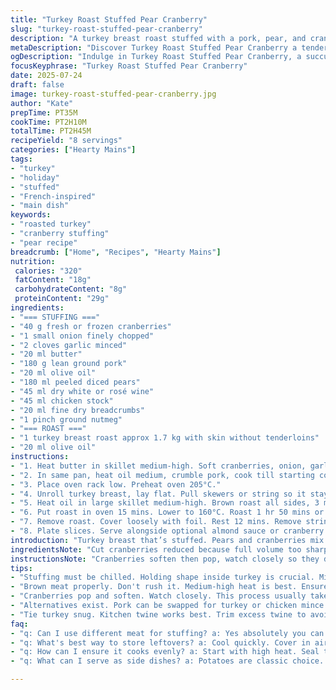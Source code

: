 ```yaml
---
title: "Turkey Roast Stuffed Pear Cranberry"
slug: "turkey-roast-stuffed-pear-cranberry"
description: "A turkey breast roast stuffed with a pork, pear, and cranberry filling. Canneberges or fresh cranberries burst soft. Garlic and onion cooked down in butter. Pork browned with olive oil, pears added. White wine and broth reduce almost dry. Breadcrumbs and nutmeg join. The turkey breast opened flat, stuffed, tied tight. Browned in oil then oven-roasted at higher heat, then lowered. Cook until 75°C inside. Rest, slice. Serve with almond sauce or cranberry crumble, white wine beans, or baker's potatoes. No nuts, eggs, or dairy in main stuffing, except butter and possible almond sauce on side."
metaDescription: "Discover Turkey Roast Stuffed Pear Cranberry a tender turkey breast filled with pork, pears, and cranberries for a deliciously flavorful meal."
ogDescription: "Indulge in Turkey Roast Stuffed Pear Cranberry, a succulent turkey breast roast filled with sweet pears and tart cranberries for a gourmet experience."
focusKeyphrase: "Turkey Roast Stuffed Pear Cranberry"
date: 2025-07-24
draft: false
image: turkey-roast-stuffed-pear-cranberry.jpg
author: "Kate"
prepTime: PT35M
cookTime: PT2H10M
totalTime: PT2H45M
recipeYield: "8 servings"
categories: ["Hearty Mains"]
tags:
- "turkey"
- "holiday"
- "stuffed"
- "French-inspired"
- "main dish"
keywords:
- "roasted turkey"
- "cranberry stuffing"
- "pear recipe"
breadcrumb: ["Home", "Recipes", "Hearty Mains"]
nutrition: 
 calories: "320"
 fatContent: "18g"
 carbohydrateContent: "8g"
 proteinContent: "29g"
ingredients:
- "=== STUFFING ==="
- "40 g fresh or frozen cranberries"
- "1 small onion finely chopped"
- "2 cloves garlic minced"
- "20 ml butter"
- "180 g lean ground pork"
- "20 ml olive oil"
- "180 ml peeled diced pears"
- "45 ml dry white or rosé wine"
- "45 ml chicken stock"
- "20 ml fine dry breadcrumbs"
- "1 pinch ground nutmeg"
- "=== ROAST ==="
- "1 turkey breast roast approx 1.7 kg with skin without tenderloins"
- "20 ml olive oil"
instructions:
- "1. Heat butter in skillet medium-high. Soft cranberries, onion, garlic till berries pop. About 4-5 minutes. Season salt and pepper. Set aside in bowl."
- "2. In same pan, heat oil medium, crumble pork, cook till starting color, about 5-6 mins. Salt and pepper. Add pears, cook 3 mins. Pour wine and stock. Simmer till nearly dry, about 8 mins. Stir in breadcrumbs, nutmeg, then cranberry mix. Taste and adjust salt, pepper. Cool, cover, chill 45 mins."
- "3. Place oven rack low. Preheat oven 205°C."
- "4. Unroll turkey breast, lay flat. Pull skewers or string so it stays flat but you can stuff. Salt, pepper all over. Spread stuffing center, fold edges, tie snug with string. Cut excess twine."
- "5. Heat oil in large skillet medium-high. Brown roast all sides, 3 mins each side. Season as you go."
- "6. Put roast in oven 15 mins. Lower to 160°C. Roast 1 hr 50 mins or till internal temp reaches 75°C. Probe in center."
- "7. Remove roast. Cover loosely with foil. Rest 12 mins. Remove strings gradually, slice thick."
- "8. Plate slices. Serve alongside optional almond sauce or cranberry crumble, white wine beans, oven potatoes."
introduction: "Turkey breast that’s stuffed. Pears and cranberries mix in as a juicy surprise inside ground pork with hints of nutmeg. Garlic, onion soften together in butter, cranberries burst bright. The pork browned separately then melded with fruit and wine. Bread crumbs bind, chill to firm. Turkey breast split. Stuffed, folded, tied tight. Brown on the pan edges get color. Oven high heat for skin crisp, then lower and slow to cook the meat steady. Rest before slice. Serve with something nutty or cranberry-tinged, beans or baked potatoes if you want. No eggs or nuts hidden in the roast – butter in stuffing, olive oil on meat. Altogether a moderate time investment, mostly waiting and watch. Slices juicy, a bit sweet and tart from pears and cranberries, warm spices in the filling."
ingredientsNote: "Cut cranberries reduced because full volume too sharp, 40g blooms just right. Butter downs the sharp in berries, oil for browning pork adds richness. Pears peeled and chopped in smaller quantity for moisture but no mush. Wine and broth reduced so no excess liquid. Nutmeg pinch brings warm lift. Breadcrumbs at 20 ml replace 30 to balance moisture. Turkey weight down a bit to fit more household sizes, but still ample. Olive oil lowers slightly for searing, less fat on outside. You could swap pork for turkey mince or chicken if you want leaner. Roasting oil kept olive for flavor. Keep stuffing chilled, it firms up inside meat. Do not skip resting step, juices redistribute for slice."
instructionsNote: "Cranberries soften then pop, watch closely so they don’t burst early. Pork crumble small for even cooking. Pears added after pork so they keep shape, not water down. Reduce liquids medium low heat—no fast boil or mixture too wet. Combine all together, chill so stuffing can hold shape inside. Turkey breast opened flat, depends on if whole or half roast, tie with kitchen twine but trim excess or it burns. High heat first to seal crust then oven lowers temp for slow cooking. Thermometer essential to avoid dry meat. Resting loosely tented with foil helps retain steam but doesn’t sweat skin crust. Remove strings carefully so roast doesn’t fall apart. Serve immediately for best juiciness, slice thick for chew and flavor explosion, pairing choices boost profile outside tart and sweet filling."
tips:
- "Stuffing must be chilled. Holding shape inside turkey is crucial. Mix all stuffing ingredients. Chilling firms everything up, makes it easier to work with. Don't skip this step. Season well. Don't be shy with salt and pepper. Balances flavor. Resting is also essential. After roasting, let it sit. Foil helps keep moist. Juices redistribute. Avoid dry meat."
- "Brown meat properly. Don't rush it. Medium-high heat is best. Ensures good color. Each side about three minutes. Do not overcook. Aim for golden crust. High temperature initially. It seals in juices. Then lower heat. Slow cook till it's done inside. Use a thermometer. Check temp in thickest part. 75 degrees Celsius is target. Avoid guessing."
- "Cranberries pop and soften. Watch closely. This process usually takes about five minutes. Don't let them cook too much or they'll burst early. Just enough heat to soften. Finished when they start to burst. Use fresh or frozen. Both work well. If you want the flavor milder, reduce the volume, makes stuffing balanced."
- "Alternatives exist. Pork can be swapped for turkey or chicken mince. Leaner options available. Just remember to adjust cooking time. Keep checking temperature. Stuffing holds moisture in. Baking potatoes or beans pair well. They soak up juices. Almond sauce on the side adds richness. This combo elevates the dish, gives variety."
- "Tie turkey snug. Kitchen twine works best. Trim excess twine to avoid burning. Lay the breast flat, stuffing in center. Tie tight. Secure edges. This helps keep stuffing inside. Use skewers if needed to hold shape. Roast with skin on; it adds flavor and keeps meat moist. Crisp skin is a treat."
faq:
- "q: Can I use different meat for stuffing? a: Yes absolutely you can. Chicken or turkey for leaner version. Adjust flavoring too. Make sure to cook through. Check that temperature reaches safe levels. Inside stuffing needs to be hot too. Same time codes apply."
- "q: What's best way to store leftovers? a: Cool quickly. Cover in airtight container. Fridge for up to three days. Can freeze for longer. Just be careful about texture. Thaw in fridge before reheating. Microwave or oven works. Keep moist, use a dish with water."
- "q: How can I ensure it cooks evenly? a: Start with high heat. Seal the outside first. Then lower to cook through. Thermometer is essential. Check at thickest part of turkey. Avoid dry meat. Cut into thicker slices to serve."
- "q: What can I serve as side dishes? a: Potatoes are classic choice. Roasted carrots too. Beans provide great option. Pair with almond sauce or cranberry crumble. Adds flavor contrast. Choose sides that soak up meat juices well."

---
```

